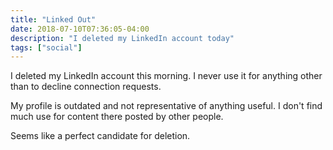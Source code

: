 ```yaml
---
title: "Linked Out"
date: 2018-07-10T07:36:05-04:00 
description: "I deleted my LinkedIn account today"
tags: ["social"]
---
```


I deleted my LinkedIn account this morning. I never use it for anything other
than to decline connection requests.

My profile is outdated and not representative of anything useful. I don't find
much use for content there posted by other people.

Seems like a perfect candidate for deletion.

